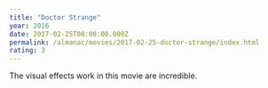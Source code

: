 ```yaml
---
title: "Doctor Strange"
year: 2016
date: 2017-02-25T00:00:00.000Z
permalink: /almanac/movies/2017-02-25-doctor-strange/index.html
rating: 3
---
```


The visual effects work in this movie are incredible.